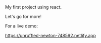 My first project using react.

Let's go for more!

For a live demo:

https://unruffled-newton-748592.netlify.app


